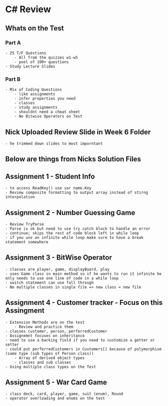 # C# Review 

##  Whats on the Test 
### Part A
    - 25 T/F Questions 
        - All from the quizzes w1-w5 
        - pool of 100+ questions 
    - Study Lecture Slides
### Part B 
    - Mix of Coding Questions 
        - like assignments 
        - infer properties you need 
        - classes 
        - study assignments 
        - shouldnt need a cheat sheet 
        - No Bitwise Operators on Test

## Nick Uploaded Review Slide in Week 6 Folder 
    - he trimmed down slides to most imporntant 

## Below are things from Nicks Solution Files 

## Assignment 1 - Student Info
    - to access ReadKey() use var name.Key 
    - Review composite formatting to output array instead of stirng interpolation 

## Assignment 2 - Number Guessing Game
    - Review TryParse
    - Parse is ok but need to use try catch block to handle an error 
    - continue; skips the rest of code block left in while loop 
    - if you use an infinite while loop make sure to have a break statement somewhere 

## Assignment 3 - BitWise Operator 
    - classes are player, game, displayBoard, play
    - uses Game class in main method so if he wants to run it infinite he only needs to use one line of code in a while loop 
    - switch statement can use fall through 
    - No multiple classes in single file => new class = new file 

## Assignment 4 - Customer tracker  - Focus on this Assingment
    - Extension Methods are on the test
        - Review and practice them
    - classes customer, person, perferredCustomer 
    - Assignemnt focuses on inheritance 
    - need to use a backing field if you need to customize a getter or setter 
    - could put perferredCustomers in Customers[] because of polymorphism (same type (sub types of Person class)) 
        - Array of derived object types 
        - classes and sub classes 
    - Using multiple class types on the Test 

## Assignment 5 - War Card Game 
 
    - class deck, card, player, game, suit (enum), Round 
    - operator overloading and enums on the test

